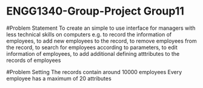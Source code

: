 # ENGG1340-Group-Project Group11

#Problem Statement
To create an simple to use interface for managers with less technical skills on computers
e.g. 
to record the information of employees, 
to add new employees to the record, 
to remove employees from the record, 
to search for employees according to parameters,
to edit information of employees, 
to add additional defining atttributes to the records of employees

#Problem Setting
The records contain around 10000 employees
Every employee has a maximum of 20 attributes
